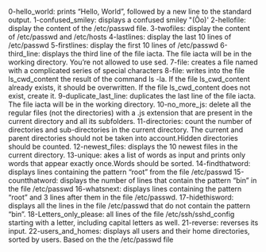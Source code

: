 0-hello_world: prints “Hello, World”, followed by a new line to the standard output.
1-confused_smiley: displays a confused smiley "(Ôo)'
2-hellofile: display the content of the /etc/passwd file.
3-twofiles: display the content of /etc/passwd and /etc/hosts
4-lastlines: display the last 10 lines of /etc/passwd
5-firstlines: display the first 10 lines of /etc/passwd
6-third_line: displays the third line of the file iacta. The file iacta will be in the working directory. You’re not allowed to use sed.
7-file: creates a file named with a complicated series of special characters
8-file: writes into the file ls_cwd_content the result of the command ls -la. If the file ls_cwd_content already exists, it should be overwritten. If the file ls_cwd_content does not exist, create it.
9-duplicate_last_line: duplicates the last line of the file iacta. The file iacta will be in the working directory.
10-no_more_js: delete all the regular files (not the directories) with a .js extension that are present in the current directory and all its subfolders.
11-directories: count the number of directories and sub-directories in the current directory. The current and parent directories should not be taken into account.Hidden directories should be counted.
12-newest_files: displays the 10 newest files in the current directory.
13-unique: akes a list of words as input and prints only words that appear exactly once.Words should be sorted.
14-findthatword: displays lines containing the pattern “root” from the file /etc/passwd
15-countthatword: displays the number of lines that contain the pattern “bin” in the file /etc/passwd
16-whatsnext: displays lines containing the pattern “root” and 3 lines after them in the file /etc/passwd.
17-hidethisword: displays all the lines in the file /etc/passwd that do not contain the pattern “bin”.
18-Letters_only_please: all lines of the file /etc/ssh/sshd_config starting with a letter, including capital letters as well.
21-reverse: reverses its input.
22-users_and_homes: displays all users and their home directories, sorted by users. Based on the the /etc/passwd file
